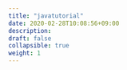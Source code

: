 ```yaml
---
title: "javatutorial"
date: 2020-02-28T10:08:56+09:00
description: 
draft: false
collapsible: true
weight: 1
---
```

